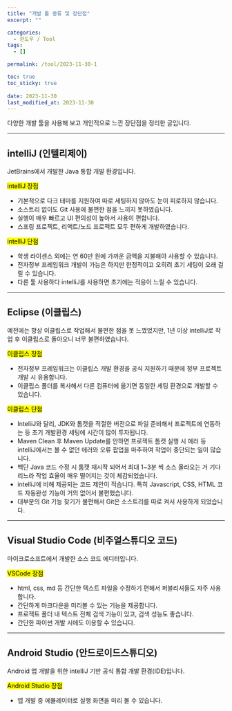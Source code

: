 ```yaml
---
title: "개발 툴 종류 및 장단점"
excerpt: ""

categories:
  - 윈도우 / Tool
tags:
  - []

permalink: /tool/2023-11-30-1

toc: true
toc_sticky: true
 
date: 2023-11-30
last_modified_at: 2023-11-30
---
```


다양한 개발 툴을 사용해 보고 개인적으로 느낀 장단점을 정리한 글입니다.

---

## intelliJ (인텔리제이)
JetBrains에서 개발한 Java 통합 개발 환경입니다.

<mark>intelliJ 장점</mark>
- 기본적으로 다크 테마를 지원하여 따로 세팅하지 않아도 눈이 피로하지 않습니다.
- 소스트리 없이도 Git 사용에 불편한 점을 느끼지 못하였습니다.
- 실행이 매우 빠르고 UI 편의성이 높아서 사용이 편합니다.
- 스프링 프로젝트, 리액트/노드 프로젝트 모두 편하게 개발하였습니다.

<mark>intelliJ 단점</mark>
- 학생 라이센스 외에는 연 60만 원에 가까운 금액을 지불해야 사용할 수 있습니다.
- 전자정부 프레임워크 개발이 가능은 하지만 한정적이고 오히려 초기 세팅이 오래 걸릴 수 있습니다.
- 다른 툴 사용하다 intelliJ를 사용하면 초기에는 적응이 느릴 수 있습니다.

---

## Eclipse (이클립스)
예전에는 항상 이클립스로 작업해서 불편한 점을 못 느꼈었지만, 1년 이상 intelliJ로 작업 후 이클립스로 돌아오니 너무 불편하였습니다.

<mark>이클립스 장점</mark>
- 전자정부 프레임워크는 이클립스 개발 환경을 공식 지원하기 때문에 정부 프로젝트 개발 시 유용합니다.
- 이클립스 폴더를 복사해서 다른 컴퓨터에 옮기면 동일한 세팅 환경으로 개발할 수 있습니다.

<mark>이클립스 단점</mark>
- InteliiJ와 달리, JDK와 톰캣을 적절한 버전으로 파일 준비해서 프로젝트에 연동하는 등 초기 개발환경 세팅에 시간이 많이 투자됩니다.
- Maven Clean 후 Maven Update를 안하면 프로젝트 톰캣 실행 시 에러 등 intelliJ에서는 볼 수 없던 에러와 오류 팝업을 마주하여 작업이 중단되는 일이 많습니다.
- 백단 Java 코드 수정 시 톰캣 재시작 되어서 최대 1~3분 씩 소스 올라오는 거 기다리느라 작업 효율이 매우 떨어지는 것이 체감되었습니다.
- intelliJ에 비해 제공되는 코드 제안이 적습니다. 특히 Javascript, CSS, HTML 코드 자동완성 기능이 거의 없어서 불편했습니다.
- 대부분의 Git 기능 찾기가 불편해서 Git은 소스트리를 따로 켜서 사용하게 되었습니다.

---

## Visual Studio Code (비주얼스튜디오 코드)
마이크로소프트에서 개발한 소스 코드 에디터입니다.

<mark>VSCode 장점</mark>
- html, css, md 등 간단한 텍스트 파일을 수정하기 편해서 퍼블리셔들도 자주 사용합니다.
- 간단하게 마크다운을 미리볼 수 있는 기능을 제공합니다.
- 프로젝트 폴더 내 텍스트 전체 검색 기능이 있고, 검색 성능도 좋습니다.
- 간단한 파이썬 개발 시에도 이용할 수 있습니다.

---

## Android Studio (안드로이드스튜디오)
Android 앱 개발을 위한 intelliJ 기반 공식 통합 개발 환경(IDE)입니다.

<mark>Android Studio 장점</mark>
- 앱 개발 중 에뮬레이터로 실행 화면을 미리 볼 수 있습니다.
